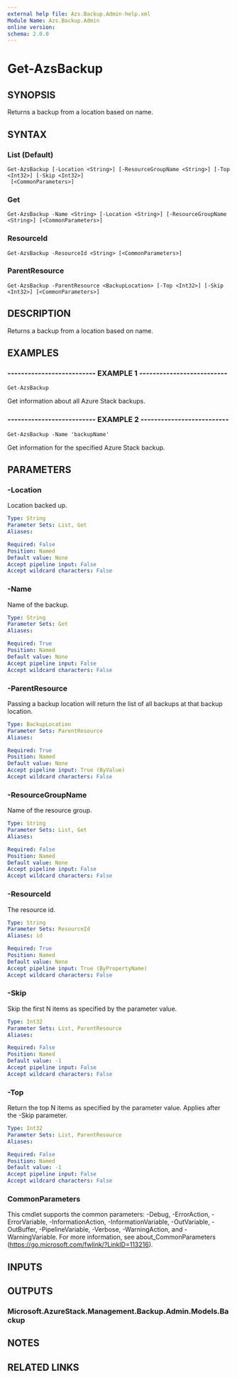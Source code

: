 ```yaml
---
external help file: Azs.Backup.Admin-help.xml
Module Name: Azs.Backup.Admin
online version: 
schema: 2.0.0
---
```


# Get-AzsBackup

## SYNOPSIS
Returns a backup from a location based on name.

## SYNTAX

### List (Default)
```
Get-AzsBackup [-Location <String>] [-ResourceGroupName <String>] [-Top <Int32>] [-Skip <Int32>]
 [<CommonParameters>]
```

### Get
```
Get-AzsBackup -Name <String> [-Location <String>] [-ResourceGroupName <String>] [<CommonParameters>]
```

### ResourceId
```
Get-AzsBackup -ResourceId <String> [<CommonParameters>]
```

### ParentResource
```
Get-AzsBackup -ParentResource <BackupLocation> [-Top <Int32>] [-Skip <Int32>] [<CommonParameters>]
```

## DESCRIPTION
Returns a backup from a location based on name.

## EXAMPLES

### -------------------------- EXAMPLE 1 --------------------------
```
Get-AzsBackup
```

Get information about all Azure Stack backups.

### -------------------------- EXAMPLE 2 --------------------------
```
Get-AzsBackup -Name 'backupName'
```

Get information for the specified Azure Stack backup.

## PARAMETERS

### -Location
Location backed up.

```yaml
Type: String
Parameter Sets: List, Get
Aliases: 

Required: False
Position: Named
Default value: None
Accept pipeline input: False
Accept wildcard characters: False
```

### -Name
Name of the backup.

```yaml
Type: String
Parameter Sets: Get
Aliases: 

Required: True
Position: Named
Default value: None
Accept pipeline input: False
Accept wildcard characters: False
```

### -ParentResource
Passing a backup location will return the list of all backups at that backup location.

```yaml
Type: BackupLocation
Parameter Sets: ParentResource
Aliases: 

Required: True
Position: Named
Default value: None
Accept pipeline input: True (ByValue)
Accept wildcard characters: False
```

### -ResourceGroupName
Name of the resource group.

```yaml
Type: String
Parameter Sets: List, Get
Aliases: 

Required: False
Position: Named
Default value: None
Accept pipeline input: False
Accept wildcard characters: False
```

### -ResourceId
The resource id.

```yaml
Type: String
Parameter Sets: ResourceId
Aliases: id

Required: True
Position: Named
Default value: None
Accept pipeline input: True (ByPropertyName)
Accept wildcard characters: False
```

### -Skip
Skip the first N items as specified by the parameter value.

```yaml
Type: Int32
Parameter Sets: List, ParentResource
Aliases: 

Required: False
Position: Named
Default value: -1
Accept pipeline input: False
Accept wildcard characters: False
```

### -Top
Return the top N items as specified by the parameter value.
Applies after the -Skip parameter.

```yaml
Type: Int32
Parameter Sets: List, ParentResource
Aliases: 

Required: False
Position: Named
Default value: -1
Accept pipeline input: False
Accept wildcard characters: False
```

### CommonParameters
This cmdlet supports the common parameters: -Debug, -ErrorAction, -ErrorVariable, -InformationAction, -InformationVariable, -OutVariable, -OutBuffer, -PipelineVariable, -Verbose, -WarningAction, and -WarningVariable. For more information, see about_CommonParameters (https://go.microsoft.com/fwlink/?LinkID=113216).

## INPUTS

## OUTPUTS

### Microsoft.AzureStack.Management.Backup.Admin.Models.Backup

## NOTES

## RELATED LINKS

